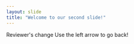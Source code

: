 ```yaml
---
layout: slide
title: "Welcome to our second slide!"
---
```

Reviewer's change
Use the left arrow to go back!
